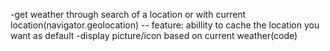 -get weather through search of a location or with current location(navigator.geolocation)
-- feature: abillity to cache the location you want as default
-display picture/icon based on current weather(code)
